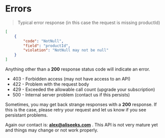 # Errors

> Typical error response (in this case the request is missing productId)

```json
[
    {
        "code": "NotNull",
        "field": "productId",
        "violation": "NotNull may not be null"
    }
]
```

Anything other than a **200** response status code will indicate an error.

- 403 - Forbidden access (may not have access to an API)
- 422 - Problem with the request body
- 429 - Exceeded the allowable call count (upgrade your subscription)
- 500 - Internal server problem (contact us if this persists)

Sometimes, you may get back strange responses with a **200** response. If this is the case,
please retry your request and let us know if you see persistant problems.

Again our contact is: **alex@aliseeks.com** . This API is not very mature yet
and things may change or not work properly.
